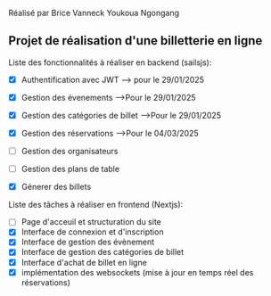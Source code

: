 Réalisé par Brice Vanneck Youkoua Ngongang
## Projet de réalisation d'une billetterie en ligne
Liste des fonctionnalités à réaliser en backend (sailsjs): 
- [x] Authentification avec JWT --> pour le 29/01/2025
- [x] Gestion des évenements -->Pour le 29/01/2025
- [x] Gestion des catégories de billet -->Pour le 29/01/2025
- [x] Gestion des réservations -->Pour le 04/03/2025
- [ ] Gestion des organisateurs
- [ ] Gestion des plans de table
- [x] Génerer des billets




Liste des tâches à réaliser en frontend (Nextjs): 
- [ ] Page d'acceuil et structuration du site
- [x] Interface de connexion et d'inscription
- [x] Interface de gestion des évènement
- [x] Interface de gestion des catégories de billet
- [x] Interface d'achat de billet en ligne
- [x] implémentation des websockets (mise à jour en temps réel des réservations)
